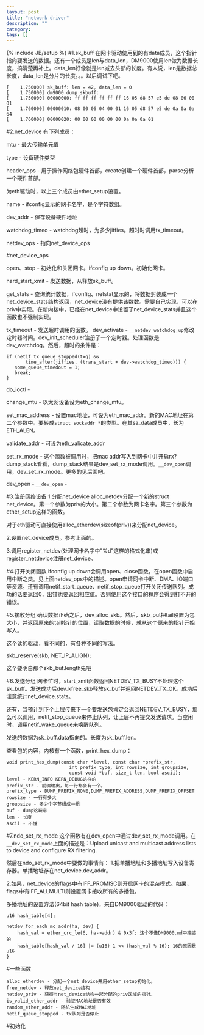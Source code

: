 ```yaml
---
layout: post
title: "network driver"
description: ""
category: 
tags: []
---
```

{% include JB/setup %}
#1.sk_buff
在网卡驱动使用到的有data成员，这个指针指向要发送的数据。还有一个成员是len与data_len，DM9000使用len做为数据长度，搞清楚再补上。data_len好像就是len减去头部的长度。有人说，len是数据总长度，data_len是分片的长度。。。以后调试下吧。

    [    1.750000] sk_buff: len = 42, data_len = 0                                  
    [    1.750000] dm9000 dump skbuff:                                              
    [    1.750000] 00000000: ff ff ff ff ff ff 16 05 d8 57 e5 de 08 06 00 01        
    [    1.760000] 00000010: 08 00 06 04 00 01 16 05 d8 57 e5 de 0a 0a 0a 64        
    [    1.760000] 00000020: 00 00 00 00 00 00 0a 0a 0a 01 

#2.net_device
有下列成员：

mtu - 最大传输单元值

type - 设备硬件类型

header_ops - 用于操作网络包硬件首部，create创建一个硬件首部，parse分析一个硬件首部。

为eth驱动时，以上三个成员由ether_setup设置。

name - ifconfig显示的网卡名字，是个字符数组。

dev_addr - 保存设备硬件地址

watchdog_timeo - watchdog超时，为多少jiffies。超时时调用tx_timeout。

netdev_ops - 指向net_device_ops

#net_device_ops

open、stop - 初始化和关闭网卡。ifconfig up down。初始化网卡。

hard_start_xmit - 发送数据，从释放sk_buff。

get_stats - 查询统计数据，ifconfig、netstat显示的，将数据封装成一个net_device_stats结构返回，net_device没有提供该数数。需要自己实现，可以在priv中实现。在新内核中，已经在net_device中设置了net_device_stats并且这个函数也不强制实现。

tx_timeout - 发送超时调用的函数。 dev_activate - `__netdev_watchdog_up`修改定时器时间。dev_init_scheduler注册了一个定时器。处理函数是dev_watchdog。然后，超时的条件是：

    if (netif_tx_queue_stopped(txq) &&
           time_after(jiffies, (trans_start + dev->watchdog_timeo))) {
       some_queue_timedout = 1;
       break;
    }

do_ioctl - 

change_mtu - 以太网设备设为eth_change_mtu。

set_mac_address - 设置mac地址，可设为eth_mac_addr。新的MAC地址在第二个参数中。要转成`struct sockaddr *`的类型。在其sa_data成员中，长为ETH_ALEN。

validate_addr - 可设为eth_valicate_addr

set_rx_mode - 这个函数被调用时，把mac addr写入到网卡中并开启rx? dump_stack看看，dump_stack结果是dev_set_rx_mode调用。`__dev_open`调用，dev_set_rx_mode。更多的见后面吧。

dev_open - `__dev_open` - 

#3.注册网络设备
1.分配net_device
alloc_netdev分配一个新的struct net_device。第一个参数为priv的大小。第二个参数为网卡名字。第三个参数为ether_setup这样的函数。

对于eth驱动可直接使用alloc_etherdev(sizeof(priv))来分配net_device。

2.设置net_device成员。参考上面的。

3.调用register_netdev(处理网卡名字中"%d"这样的格式化串)或register_netdevice注册net_device。

#4.打开关闭函数
ifconfig up down会调用open、close函数，在open函数中启用中断之类。见上面netdev_ops中的描述。open申请网卡中断、DMA、IO端口等资源。还有调用netif_start_queue、netif_stop_queue打开关闭传送队列。成功的话要返回0，出错也要返回相应值。否则使用这个接口的程序会得到打不开的错误。

#5.接收分组
确认数据正确之后，dev_alloc_skb。然后，skb_put把tail设置为包大小，并返回原来的tail指针的位置，读取数据的时候，就从这个原来的指针开始写入。

这个读的驱动，看不同的，有各种不同的写法。

skb_reserve(skb, NET_IP_ALIGN);

这个要明白那个skb_buf.length先吧

#6.发送分组
网卡忙时，start_xmit函数返回NETDEV_TX_BUSY不处理这个sk_buff。发送成功后dev_kfree_skb释放sk_buf并返回NETDEV_TX_OK。成功后注意统计net_device.stats。

还有，当预计到下个上层传来下一个要发送包肯定会返回NETDEV_TX_BUSY，那么可以调用，netif_stop_queue来停止队列，让上层不再提交发送请求。当空闲时，调用netif_wake_queue来唤醒队列。

发送的数据为sk_buff.data指向的。长度为sk_buff.len。

查看包的内容，内核有一个函数，print_hex_dump：

    void print_hex_dump(const char *level, const char *prefix_str,
                           int prefix_type, int rowsize, int groupsize,
                           const void *buf, size_t len, bool ascii);
    level - KERN_INFO KERN_DEBUG这样的
    prefix_str - 前缀输出，每一行都会有一个。
    prefix_type - DUMP_PREFIX_NONE,DUMP_PREFIX_ADDRESS,DUMP_PREFIX_OFFSET
    rowsize - 一行有多大
    groupsize - 多少个字节组成一组
    buf - dump这玩意
    len - 长度
    ascii - 不懂

#7.ndo_set_rx_mode
这个函数有在dev_open中通过dev_set_rx_mode调用。在`__dev_set_rx_mode`上面的描述是：Upload unicast and multicast address lists to device and configure RX filtering.

然后在ndo_set_rx_mode中要做的事情有：
1.把单播地址和多播地址写入设备寄存器。单播地址存在net_device.dev_addr。

2.如果，net_device的flags中有IFF_PROMISC则开启网卡的混杂模式。如果，flags中有IFF_ALLMULTI则设置网卡接收所有的多播包。

多播地址的设置方法(64bit hash table)，来自DM9000驱动的代码：

    u16 hash_table[4];
    
    netdev_for_each_mc_addr(ha, dev) {
        hash_val = ether_crc_le(6, ha->addr) & 0x3f; 这个不像DM9000.md中描述的
        hash_table[hash_val / 16] |= (u16) 1 << (hash_val % 16); 16的原因是u16
    }


#一些函数

    alloc_etherdev - 分配一个net_device并用ether_setup初始化。
    free_netdev - 释放net_device结构
    netdev_priv - 获得与net_device结构一起分配的priv区域的指针。
    is_valid_ether_addr - 验证MAC地址是否有效
    random_ether_addr - 随机生成MAC地址
    netif_queue_stopped - tx队列是否停止

#初始化

